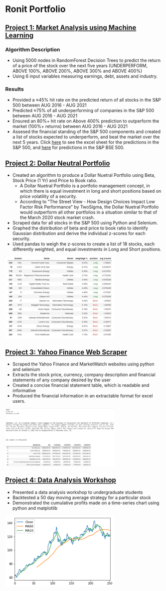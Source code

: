 # Ronit Portfolio
## [Project 1: Market Analysis using Machine Learning](https://github.com/rontik2002/Stock_Market_Analysis_Machine_Learning.git)
### Algorithm Description
* Using 5000 nodes in RandomForest Decision Trees to predict the return of a price of the stock over the next five years (UNDERPERFORM, ABOVE 100%, ABOVE 200%, ABOVE 300% and  ABOVE 400%)
* Using 6 input variables measuring earnings, debt, assets and industry. 

### Results
* Provided a ≈45% hit rate on the predicted return of all stocks in the S&P 500 between AUG 2016 - AUG 2021
* Predicted ≈75% of all underperforming  of companies in the S&P 500 between AUG 2016 - AUG 2021
* Ensured an 80%+ hit rate on Above 400% prediction to outperform the market (100%+ returns) between AUG 2016 - AUG 2021
* Assesed the financial standing of the S&P 500 components and created a list of stocks expected to underperform, and beat the market over the next 5 years. Click 
[here](https://github.com/rontik2002/Stock_Market_Analysis_Machine_Learning/blob/main/countOfPredictedValues.xlsx) to see the excel sheet for the predictions in the S&P 500, and [here](https://github.com/rontik2002/Stock_Market_Analysis_Machine_Learning/blob/main/countOfPredictedValuesIndia.xlsx) for predictions in the S&P BSE 500.

## [Project 2: Dollar Neutral Portfolio](https://github.com/rontik2002/Dollar_Neutral_Portfolio.git)
* Created an algorithm to produce a Dollar Nuetral Portfolio using Beta, Stock Price (1 Yr) and Price to Book ratio.
  * A Dollar Nuetral Portfolio is a portfolio management concept, in which there is equal investment in long and short positions based on price volatility of a security.
  * According to "The Street View - How Design Choices Impact Low Factor Risk Performance" by TwoSigma, the Dollar Nuetral Portfolio would outperform all other portfolios in a situation similar to that of the March 2020 stock market crash. 
* Scraped data for all stocks in the S&P 500 using Python and Selenium.
* Graphed the distribution of beta and price to book ratio to identify Gaussian distribution and derive the individual z-scores for each security. 
* Used pandas to weigh the z-scores to create a list of 18 stocks, each differently weighted, and equal investments in Long and Short positions.

<img src="images/Final Portfolio.JPG" alt="drawing" width="350"/>

## [Project 3: Yahoo Finance Web Scraper](https://github.com/rontik2002/Yahoo_Finance_Webscraper.git)
* Scraped the Yahoo Finance and MarketWatch websites using python and selenium 
* Extracts the stock price, currency, company description and financial statements of any company desired by the user
* Created a concise financial statement table, which is readable and informative
* Produced the financial information in an extractable format for excel users. 

<img src="images/google.JPG" alt="drawing" width="350"/>


## [Project 4: Data Analysis Workshop](https://github.com/rontik2002/Data_Analysis_Workshop.git)
* Presented a data analysis workshop to undergraduate students
* Backtested a 50 day moving average strategy for a particular stock
* Demonstrated the cumulative profits made on a time-series chart using python and matplotlib

<img src="images/download.png" alt="drawing" width="350"/>


